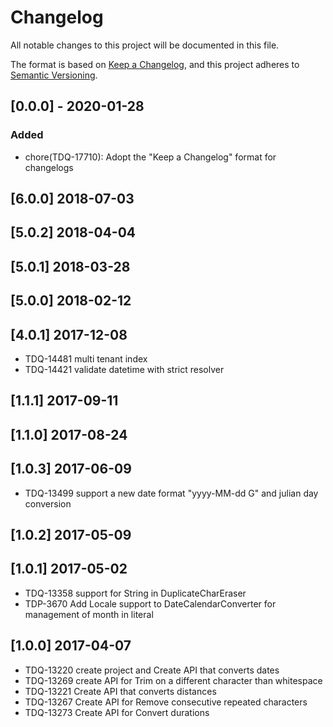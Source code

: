 # Changelog
All notable changes to this project will be documented in this file.

The format is based on [Keep a Changelog](https://keepachangelog.com/en/1.0.0/),
and this project adheres to [Semantic Versioning](https://semver.org/spec/v2.0.0.html).

## [0.0.0] - 2020-01-28
### Added
- chore(TDQ-17710): Adopt the "Keep a Changelog" format for changelogs

## [6.0.0] 2018-07-03
## [5.0.2] 2018-04-04
## [5.0.1] 2018-03-28
## [5.0.0] 2018-02-12

## [4.0.1] 2017-12-08
- TDQ-14481 multi tenant index
- TDQ-14421 validate datetime with strict resolver

## [1.1.1] 2017-09-11
## [1.1.0] 2017-08-24

## [1.0.3] 2017-06-09
- TDQ-13499 support a new date format "yyyy-MM-dd G" and julian day conversion

## [1.0.2] 2017-05-09

## [1.0.1] 2017-05-02
- TDQ-13358 support for String in DuplicateCharEraser
- TDP-3670  Add Locale support to DateCalendarConverter for management of month in literal

## [1.0.0] 2017-04-07
- TDQ-13220 create project and Create API that converts dates
- TDQ-13269 create API for Trim on a different character than whitespace
- TDQ-13221 Create API that converts distances
- TDQ-13267 Create API for Remove consecutive repeated characters
- TDQ-13273 Create API for Convert durations
